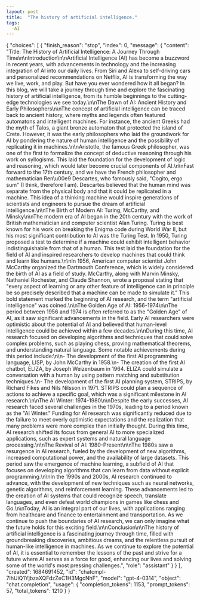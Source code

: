```yaml
---
layout: post
title:  "The history of artificial intelligence."
tags: 
  -AI
---
```


{
  "choices": [
    {
      "finish_reason": "stop",
      "index": 0,
      "message": {
        "content": "Title: The History of Artificial Intelligence: A Journey Through Time\n\nIntroduction\n\nArtificial Intelligence (AI) has become a buzzword in recent years, with advancements in technology and the increasing integration of AI into our daily lives. From Siri and Alexa to self-driving cars and personalized recommendations on Netflix, AI is transforming the way we live, work, and play. But have you ever wondered how it all began? In this blog, we will take a journey through time and explore the fascinating history of artificial intelligence, from its humble beginnings to the cutting-edge technologies we see today.\n\nThe Dawn of AI: Ancient History and Early Philosophers\n\nThe concept of artificial intelligence can be traced back to ancient history, where myths and legends often featured automatons and intelligent machines. For instance, the ancient Greeks had the myth of Talos, a giant bronze automaton that protected the island of Crete. However, it was the early philosophers who laid the groundwork for AI by pondering the nature of human intelligence and the possibility of replicating it in machines.\n\nAristotle, the famous Greek philosopher, was one of the first to formalize the concept of deductive reasoning through his work on syllogisms. This laid the foundation for the development of logic and reasoning, which would later become crucial components of AI.\n\nFast forward to the 17th century, and we have the French philosopher and mathematician Ren\u00e9 Descartes, who famously said, \"Cogito, ergo sum\" (I think, therefore I am). Descartes believed that the human mind was separate from the physical body and that it could be replicated in a machine. This idea of a thinking machine would inspire generations of scientists and engineers to pursue the dream of artificial intelligence.\n\nThe Birth of Modern AI: Turing, McCarthy, and Minsky\n\nThe modern era of AI began in the 20th century with the work of British mathematician and computer scientist Alan Turing. Turing is best known for his work on breaking the Enigma code during World War II, but his most significant contribution to AI was the Turing Test. In 1950, Turing proposed a test to determine if a machine could exhibit intelligent behavior indistinguishable from that of a human. This test laid the foundation for the field of AI and inspired researchers to develop machines that could think and learn like humans.\n\nIn 1956, American computer scientist John McCarthy organized the Dartmouth Conference, which is widely considered the birth of AI as a field of study. McCarthy, along with Marvin Minsky, Nathaniel Rochester, and Claude Shannon, wrote a proposal stating that \"every aspect of learning or any other feature of intelligence can in principle be so precisely described that a machine can be made to simulate it.\" This bold statement marked the beginning of AI research, and the term \"artificial intelligence\" was coined.\n\nThe Golden Age of AI: 1956-1974\n\nThe period between 1956 and 1974 is often referred to as the \"Golden Age\" of AI, as it saw significant advancements in the field. Early AI researchers were optimistic about the potential of AI and believed that human-level intelligence could be achieved within a few decades.\n\nDuring this time, AI research focused on developing algorithms and techniques that could solve complex problems, such as playing chess, proving mathematical theorems, and understanding natural language. Some notable achievements during this period include:\n\n- The development of the first AI programming language, LISP, by John McCarthy in 1958.\n- The creation of the first AI chatbot, ELIZA, by Joseph Weizenbaum in 1964. ELIZA could simulate a conversation with a human by using pattern matching and substitution techniques.\n- The development of the first AI planning system, STRIPS, by Richard Fikes and Nils Nilsson in 1971. STRIPS could plan a sequence of actions to achieve a specific goal, which was a significant milestone in AI research.\n\nThe AI Winter: 1974-1980\n\nDespite the early successes, AI research faced several challenges in the 1970s, leading to a period known as the \"AI Winter.\" Funding for AI research was significantly reduced due to the failure to meet overly optimistic expectations and the realization that many problems were more complex than initially thought. During this time, AI research shifted its focus from general AI to more specialized applications, such as expert systems and natural language processing.\n\nThe Revival of AI: 1980-Present\n\nThe 1980s saw a resurgence in AI research, fueled by the development of new algorithms, increased computational power, and the availability of large datasets. This period saw the emergence of machine learning, a subfield of AI that focuses on developing algorithms that can learn from data without explicit programming.\n\nIn the 1990s and 2000s, AI research continued to advance, with the development of new techniques such as neural networks, genetic algorithms, and reinforcement learning. These advancements led to the creation of AI systems that could recognize speech, translate languages, and even defeat world champions in games like chess and Go.\n\nToday, AI is an integral part of our lives, with applications ranging from healthcare and finance to entertainment and transportation. As we continue to push the boundaries of AI research, we can only imagine what the future holds for this exciting field.\n\nConclusion\n\nThe history of artificial intelligence is a fascinating journey through time, filled with groundbreaking discoveries, ambitious dreams, and the relentless pursuit of human-like intelligence in machines. As we continue to explore the potential of AI, it is essential to remember the lessons of the past and strive for a future where AI serves as a force for good, enhancing our lives and solving some of the world's most pressing challenges.",
        "role": "assistant"
      }
    }
  ],
  "created": 1684691452,
  "id": "chatcmpl-7IhUiQ1YjbzaXQFdzZeC1H3MgcNhF",
  "model": "gpt-4-0314",
  "object": "chat.completion",
  "usage": {
    "completion_tokens": 1153,
    "prompt_tokens": 57,
    "total_tokens": 1210
  }
}